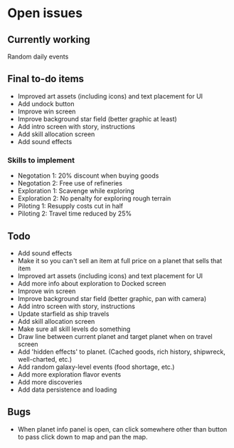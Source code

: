 # Open issues

## Currently working

Random daily events

## Final to-do items

- Improved art assets (including icons) and text placement for UI
- Add undock button
- Improve win screen
- Improve background star field (better graphic at least)
- Add intro screen with story, instructions
- Add skill allocation screen
- Add sound effects

### Skills to implement
- Negotation 1: 20% discount when buying goods
- Negotation 2: Free use of refineries
- Exploration 1: Scavenge while exploring
- Exploration 2: No penalty for exploring rough terrain
- Piloting 1: Resupply costs cut in half
- Piloting 2: Travel time reduced by 25%

## Todo

- Add sound effects
- Make it so you can't sell an item at full price on a planet that sells that item
- Improved art assets (including icons) and text placement for UI
- Add more info about exploration to Docked screen
- Improve win screen
- Improve background star field (better graphic, pan with camera)
- Add intro screen with story, instructions
- Update starfield as ship travels
- Add skill allocation screen
- Make sure all skill levels do something
- Draw line between current planet and target planet when on travel screen
- Add 'hidden effects' to planet. (Cached goods, rich history, shipwreck, well-charted, etc.)
- Add random galaxy-level events (food shortage, etc.)
- Add more exploration flavor events
- Add more discoveries
- Add data persistence and loading

## Bugs

- When planet info panel is open, can click somewhere other than button to pass
click down to map and pan the map.
